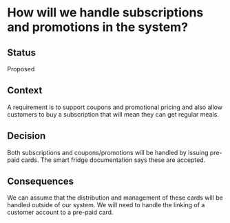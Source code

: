 # How will we handle subscriptions and promotions in the system?

## Status
Proposed

## Context
A requirement is to support coupons and promotional pricing and also allow customers to buy a subscription that will mean they can get regular meals.

## Decision
Both subscriptions and coupons/promotions will be handled by issuing pre-paid cards.  The smart fridge documentation says these are accepted.

## Consequences
We can assume that the distribution and management of these cards will be handled outside of our system.
We will need to handle the linking of a customer account to a pre-paid card.
